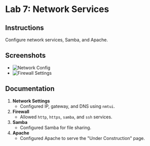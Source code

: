 
# Lab 7: Network Services

## Instructions
Configure network services, Samba, and Apache.

## Screenshots
- ![Network Config](../Screenshots/network-config.png)
- ![Firewall Settings](../Screenshots/firewall-settings.png)

## Documentation
1. **Network Settings**
   - Configured IP, gateway, and DNS using `nmtui`.
2. **Firewall**
   - Allowed `http`, `https`, `samba`, and `ssh` services.
3. **Samba**
   - Configured Samba for file sharing.
4. **Apache**
   - Configured Apache to serve the "Under Construction" page.
